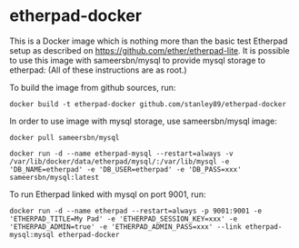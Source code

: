etherpad-docker
===============

This is a Docker image which is nothing more than the basic test Etherpad setup as described on https://github.com/ether/etherpad-lite. It is possible to use this image with sameersbn/mysql to provide mysql storage to etherpad:
(All of these instructions are as root.)

To build the image from github sources, run:

`docker build -t etherpad-docker github.com/stanley89/etherpad-docker`

In order to use image with mysql storage, use sameersbn/mysql image:

`docker pull sameersbn/mysql`

`docker run -d --name etherpad-mysql --restart=always -v /var/lib/docker/data/etherpad/mysql/:/var/lib/mysql -e 'DB_NAME=etherpad' -e 'DB_USER=etherpad' -e 'DB_PASS=xxx' sameersbn/mysql:latest`

To run Etherpad linked with mysql on port 9001, run:

`docker run -d --name etherpad --restart=always -p 9001:9001 -e 'ETHERPAD_TITLE=My Pad' -e 'ETHERPAD_SESSION_KEY=xxx' -e 'ETHERPAD_ADMIN=true' -e 'ETHERPAD_ADMIN_PASS=xxx' --link etherpad-mysql:mysql etherpad-docker`




